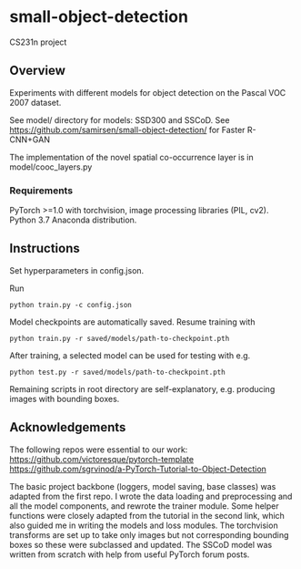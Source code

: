 # small-object-detection

CS231n project

## Overview
Experiments with different models for object detection on the Pascal VOC 2007 dataset.

See model/ directory for models: SSD300 and SSCoD. See <https://github.com/samirsen/small-object-detection/> for Faster R-CNN+GAN

The implementation of the novel spatial co-occurrence layer is in model/cooc_layers.py


### Requirements
PyTorch >=1.0 with torchvision, image processing libraries (PIL, cv2). Python 3.7 Anaconda distribution.

## Instructions
Set hyperparameters in config.json.

Run 
``` 
python train.py -c config.json
```

Model checkpoints are automatically saved. Resume training with 
```
python train.py -r saved/models/path-to-checkpoint.pth
```

After training, a selected model can be used for testing with e.g.
```
python test.py -r saved/models/path-to-checkpoint.pth
```

Remaining scripts in root directory are self-explanatory, e.g. producing images with bounding boxes.


## Acknowledgements
The following repos were essential to our work: 
<https://github.com/victoresque/pytorch-template>
<https://github.com/sgrvinod/a-PyTorch-Tutorial-to-Object-Detection>

The basic project backbone (loggers, model saving, base classes) was adapted from the first repo. I wrote the data loading and preprocessing and all the model components, and rewrote the trainer module. Some helper functions were closely adapted from the tutorial in the second link, which also guided me in writing the models and loss modules. The torchvision transforms are set up to take only images but not corresponding bounding boxes so these were subclassed and updated. The SSCoD model was written from scratch with help from useful PyTorch forum posts.


